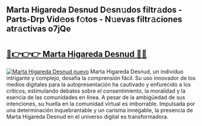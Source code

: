 ## Marta Higareda Desnud D𝚎sn𝚞dos filtr𝚊dos - Parts-Drp Vid𝚎os f𝚘tos - N𝚞evas filtr𝚊ciones atr𝚊ctivas o7jQe

# <h2><a href="http://mb79wb.tromn.icu/?c=Marta+Higareda+Desnud">🔗👉👉👉 Marta Higareda Desnud 🔗🔗</a></h2>

[![Marta Higareda Desnud nuevo](https://i.imgur.com/pEAQMta.gif)](http://mb79wb.tromn.icu/?c=Marta+Higareda+Desnud)
Marta Higareda Desnud, un individuo intrigante y complejo, desafía la comprensión fácil. Su uso innovador de los medios digitales para la autopresentación ha cautivado y enfurecido a los críticos, estimulando debates sobre el consentimiento, la moralidad y la esencia de las comunidades en línea. A pesar de la ambigüedad de sus intenciones, su huella en la comunidad virtual es imborrable. Impulsada por una determinación inquebrantable y un carisma innegable, la presencia de Marta Higareda Desnud en el universo digital es transformadora.
